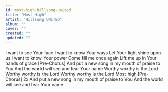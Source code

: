 ```yaml
---
id: most-high-hillsong-united
title: "Most High"
artist: "Hillsong UNITED"
album: ""
cover: ""
created: ""
updated: ""
---
```


I want to see Your face
I want to know Your ways
Let Your light shine upon us
I want to know Your power
Come fill me once again
Lift me up in Your hands of grace
[Pre-Chorus]
And put a new song in my mouth of praise to You
And the world will see and fear Your name
Worthy worthy is the Lord
Worthy worthy is the Lord
Worthy worthy is the Lord
Most high
[Pre-Chorus] 2x
And put a new song in my mouth of praise to You
And the world will see and fear Your name